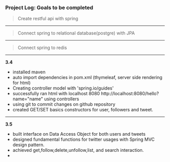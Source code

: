 ### Project Log: Goals to be completed

>Create restful api with spring
---
>Connect spring to relational database(postgre) with JPA
---
>Connect spring to redis
---


**3.4**
- installed maven
- auto import dependencies in pom.xml (thymeleaf, server side rendering for html)
- Creating controller model with 'spring.io/guides'
- successfully ran html with localhost 8080 http://localhost:8080/hello?name="name" using controllers
- using git to commit changes on github repository
- created GET/SET basics constructors for user, followers and tweet.


---

**3.5**

- built interface on Data Access Object for both users and tweets
- designed fundamental functions for twitter usages with Spring MVC design pattern.
- achieved get,follow,delete,unfollow,list, and search interaction.
- 
